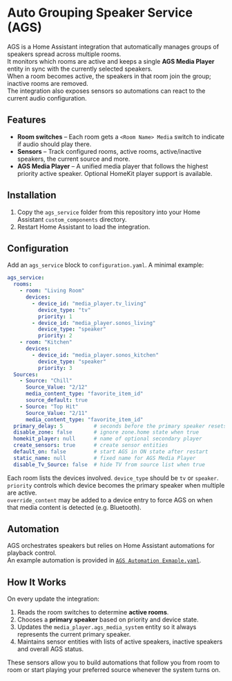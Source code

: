 # Auto Grouping Speaker Service (AGS)

AGS is a Home Assistant integration that automatically manages groups of speakers spread across multiple rooms.  
It monitors which rooms are active and keeps a single **AGS Media Player** entity in sync with the currently selected speakers.  
When a room becomes active, the speakers in that room join the group; inactive rooms are removed.  
The integration also exposes sensors so automations can react to the current audio configuration.

## Features

- **Room switches** – Each room gets a `<Room Name> Media` switch to indicate if audio should play there.
- **Sensors** – Track configured rooms, active rooms, active/inactive speakers, the current source and more.
- **AGS Media Player** – A unified media player that follows the highest priority active speaker. Optional HomeKit player support is available.

## Installation

1. Copy the `ags_service` folder from this repository into your Home Assistant `custom_components` directory.
2. Restart Home Assistant to load the integration.

## Configuration

Add an `ags_service` block to `configuration.yaml`. A minimal example:

```yaml
ags_service:
  rooms:
    - room: "Living Room"
      devices:
        - device_id: "media_player.tv_living"
          device_type: "tv"
          priority: 1
        - device_id: "media_player.sonos_living"
          device_type: "speaker"
          priority: 2
    - room: "Kitchen"
      devices:
        - device_id: "media_player.sonos_kitchen"
          device_type: "speaker"
          priority: 3
  Sources:
    - Source: "Chill"
      Source_Value: "2/12"
      media_content_type: "favorite_item_id"
      source_default: true
    - Source: "Top Hit"
      Source_Value: "2/11"
      media_content_type: "favorite_item_id"
  primary_delay: 5          # seconds before the primary speaker resets
  disable_zone: false       # ignore zone.home state when true
  homekit_player: null      # name of optional secondary player
  create_sensors: true      # create sensor entities
  default_on: false         # start AGS in ON state after restart
  static_name: null         # fixed name for AGS Media Player
  disable_Tv_Source: false  # hide TV from source list when true
```

Each room lists the devices involved.  `device_type` should be `tv` or `speaker`.  
`priority` controls which device becomes the primary speaker when multiple are active.  
`override_content` may be added to a device entry to force AGS on when that media content is detected (e.g. Bluetooth).

## Automation

AGS orchestrates speakers but relies on Home Assistant automations for playback control.  
An example automation is provided in [`AGS Automation Exmaple.yaml`](AGS%20Automation%20Exmaple.yaml).

## How It Works

On every update the integration:
1. Reads the room switches to determine **active rooms**.
2. Chooses a **primary speaker** based on priority and device state.
3. Updates the `media_player.ags_media_system` entity so it always represents the current primary speaker.
4. Maintains sensor entities with lists of active speakers, inactive speakers and overall AGS status.

These sensors allow you to build automations that follow you from room to room or start playing your preferred source whenever the system turns on.

